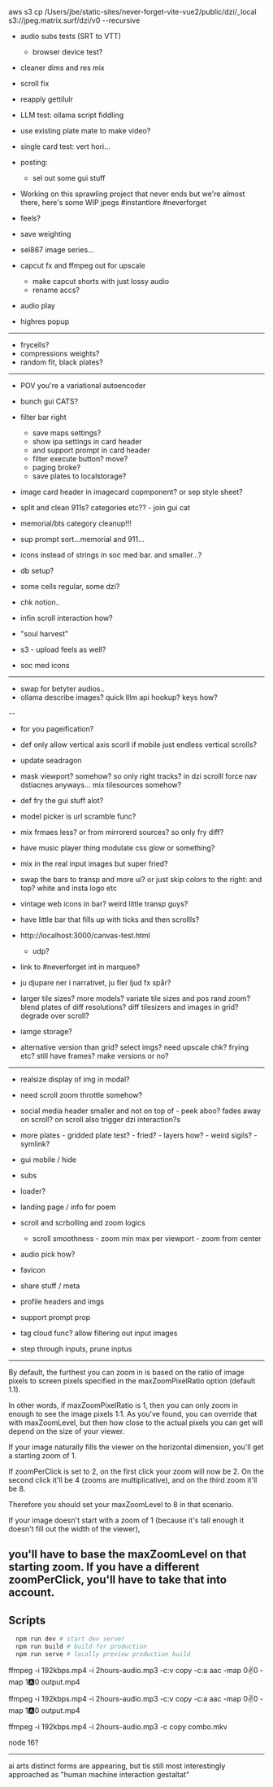 aws s3 cp /Users/jbe/static-sites/never-forget-vite-vue2/public/dzi/\_local s3://jpeg.matrix.surf/dzi/v0 --recursive

- audio subs tests (SRT to VTT)

  - browser device test?

- cleaner dims and res mix

- scroll fix
- reapply gettilulr

- LLM test: ollama script fiddling

- use existing plate mate to make video?

- single card test: vert hori...

- posting:

  - sel out some gui stuff

- Working on this sprawling project that never ends but we're almost there, here's some WIP jpegs #instantlore #neverforget

- feels?

- save weighting
- sel867 image series...

- capcut fx and ffmpeg out for upscale

  - make capcut shorts with just lossy audio
  - rename accs?

- audio play

- highres popup

---

- frycells?
- compressions weights?
- random fit, black plates?

---

- POV you're a variational autoencoder

- bunch gui CATS?

- filter bar right

  - save maps settings?
  - show ipa settings in card header
  - and support prompt in card header
  - filter execute button? move?
  - paging broke?
  - save plates to localstorage?

- image card header in imagecard copmponent? or sep style sheet?
- split and clean 911s? categories etc?? - join gui cat

- memorial/bts category cleanup!!!
- sup prompt sort...memorial and 911...

- icons instead of strings in soc med bar. and smaller...?
- db setup?

- some cells regular, some dzi?

- chk notion..

- infin scroll interaction how?
- "soul harvest"

- s3 - upload feels as well?

- soc med icons

---

- swap for betyter audios..
- ollama describe images? quick lllm api hookup? keys how?

--

- for you pageification?

- def only allow vertical axis scorll if mobile just endless vertical scrolls?
- update seadragon

- mask viewport? somehow? so only right tracks? in dzi scrolll force nav dstiacnes anyways... mix tilesources somehow?
- def fry the gui stuff alot?

- model picker is url scramble func?
- mix frmaes less? or from mirrorerd sources? so only fry diff?

- have music player thing modulate css glow or something?
- mix in the real input images but super fried?

- swap the bars to transp and more ui? or just skip colors to the right: and top? white and insta logo etc

- vintage web icons in bar? weird little transp guys?
- have little bar that fills up with ticks and then scrollls?

- http://localhost:3000/canvas-test.html

  - udp?

- link to #neverforget int in marquee?

- ju djupare ner i narrativet, ju fler ljud fx spår?

- larger tile sizes? more models? variate tile sizes and pos rand zoom? blend plates of diff resolutions? diff tilesizers and images in grid? degrade over scroll?

- iamge storage?

- alternative version than grid? select imgs? need upscale chk? frying etc? still have frames? make versions or no?

---

- realsize display of img in modal?

- need scroll zoom throttle somehow?

- social media header smaller and not on top of - peek aboo? fades away on scroll? on scroll also trigger dzi interaction?s

- more plates - gridded plate test? - fried? - layers how? - weird sigils? - symlink?

- gui mobile / hide

- subs
- loader?

- landing page / info for poem

- scroll and scrbolling and zoom logics

  - scroll smoothness - zoom min max per viewport - zoom from center

- audio pick how?

- favicon
- share stuff / meta
- profile headers and imgs
- support prompt prop

- tag cloud func? allow filtering out input images
- step through inputs, prune inptus

---

By default, the furthest you can zoom in is based on the ratio of image pixels to screen pixels specified in the maxZoomPixelRatio option (default 1.1).

In other words, if maxZoomPixelRatio is 1, then you can only zoom in enough to see the image pixels 1:1. As you've found, you can override that with maxZoomLevel, but then how close to the actual pixels you can get will depend on the size of your viewer.

If your image naturally fills the viewer on the horizontal dimension, you'll get a starting zoom of 1.

If zoomPerClick is set to 2, on the first click your zoom will now be 2. On the second click it'll be 4 (zooms are multiplicative), and on the third zoom it'll be 8.

Therefore you should set your maxZoomLevel to 8 in that scenario.

If your image doesn't start with a zoom of 1 (because it's tall enough it doesn't fill out the width of the viewer),

## you'll have to base the maxZoomLevel on that starting zoom. If you have a different zoomPerClick, you'll have to take that into account.

## Scripts

```bash
  npm run dev # start dev server
  npm run build # build for production
  npm run serve # locally preview production build
```

ffmpeg -i 192kbps.mp4 -i 2hours-audio.mp3 -c:v copy -c:a aac -map 0:v:0 -map 1:a:0 output.mp4

ffmpeg -i 192kbps.mp4 -i 2hours-audio.mp3 -c:v copy -c:a aac -map 0:v:0 -map 1:a:0 output.mp4

ffmpeg -i 192kbps.mp4 -i 2hours-audio.mp3 -c copy combo.mkv

node 16?

---

ai arts distinct forms are appearing, but tis still most interestingly approached as "human machine interaction gestaltat"
